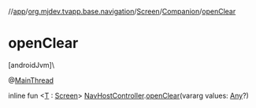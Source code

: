 //[app](../../../../index.md)/[org.mjdev.tvapp.base.navigation](../../index.md)/[Screen](../index.md)/[Companion](index.md)/[openClear](open-clear.md)

# openClear

[androidJvm]\

@[MainThread](https://developer.android.com/reference/kotlin/androidx/annotation/MainThread.html)

inline fun &lt;[T](open-clear.md) : [Screen](../index.md)&gt; [NavHostController](https://developer.android.com/reference/kotlin/androidx/navigation/NavHostController.html).[openClear](open-clear.md)(vararg values: [Any](https://kotlinlang.org/api/latest/jvm/stdlib/kotlin/-any/index.html)?)
